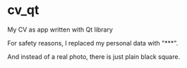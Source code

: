 # cv_qt
My CV as app written with Qt library

For safety reasons, I replaced my personal data with "***".

And instead of a real photo, there is just plain black square. 
